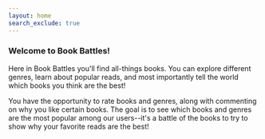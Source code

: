 ```yaml
---
layout: home
search_exclude: true
---
```


### Welcome to Book Battles!

Here in Book Battles you'll find all-things books. You can explore different genres, learn about popular reads, and most importantly tell the world which books you think are the best!

You have the opportunity to rate books and genres, along with commenting on why you like certain books. The goal is to see which books and genres are the most popular among our users--it's a battle of the books to try to show why your favorite reads are the best!

<html>
<head>
    <style>
        /* Style the link as a fancy button */
        .fancy-button-link {
            display: inline-block;
            padding: 12px 24px;
            background-color: #007BFF;
            color: #fff;
            text-decoration: none;
            border: 2px solid #FF00FF;
            border-radius: 50px; /* Rounded shape */
            text-align: center;
            font-size: 18px;
            font-weight: bold;
            letter-spacing: 1px;
            transition: background-color 0.3s, color 0.3s, transform 0.3s;
        }

        /* Change the button style on hover */
        .fancy-button-link:hover {
            background-color: #0056b3;
            color: #fff;
            transform: scale(1.05); /* Scale up the button on hover */
        }
    </style>
</head>
<body>
    <a class="button-link" href="http://127.0.0.1:4100/frontend_shared//basics/home">BookBattles Lobby - Start your journey here!</a>
</body>
</html> <br>

    
<html>
<head>
    <style>
        /* Style the link as a button */
        .button-link {
            display: inline-block;
            padding: 10px 20px; /* Adjust the padding to your liking */
            background-color: #FF00FF; /* Button background color */
            color: #fff; /* Button text color */
            text-decoration: none;
            border: none;
            border-radius: 5px; /* Rounded corners */
            cursor: pointer;
            text-align: center;
            font-size: 16px;
        }

        /* Change the button style on hover */
        .button-link:hover {
            background-color: #0056b3; /* Button background color on hover */
        }
    </style>
</head>
<body>
    <a class="button-link" href="http://127.0.0.1:4100/frontend_shared//2023/10/16/Book_Genres_IPYNB_2_.html">Explore Bbook Genres</a>
</body>
</html><br>

<html>
<head>
    <style>
        /* Style the link as a button */
        .button-link {
            display: inline-block;
            padding: 10px 20px; /* Adjust the padding to your liking */
            background-color: #FF00FF; /* Button background color */
            color: #fff; /* Button text color */
            text-decoration: none;
            border: none;
            border-radius: 5px; /* Rounded corners */
            cursor: pointer;
            text-align: center;
            font-size: 16px;
        }

        /* Change the button style on hover */
        .button-link:hover {
            background-color: #0056b3; /* Button background color on hover */
        }
    </style>
</head>
<body>
    <a class="button-link" href="http://127.0.0.1:4100/frontend_shared/basics/nextread">Finding Your Next Read</a>
</body><br><br><br><br>

<body>
    <a class="button-link" href="http://127.0.0.1:4100/frontend_shared/basics/blinddate">Blind Book Date</a>
</body>

</html>


## Community Guidelines

1. No bullying.
2. No foul language in comments.
3. No abusing the rating system. Rate books only one time--manipulation of ratings will not be tolerated. 
4. Have fun and learn something new!